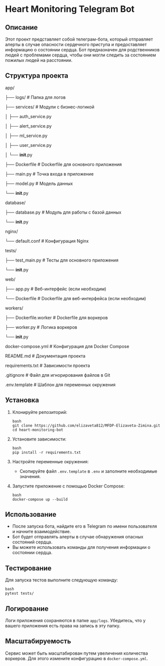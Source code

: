 # Heart Monitoring Telegram Bot

## Описание

Этот проект представляет собой телеграм-бота, который отправляет алерты в случае опасности сердечного приступа и предоставляет информацию о состоянии сердца. Бот предназначен для родственников людей с проблемами сердца, чтобы они могли следить за состоянием пожилых людей на расстоянии.


## Структура проекта

app/

├── logs/                     # Папка для логов

├── services/                 # Модули с бизнес-логикой

│   ├── auth_service.py

│   ├── alert_service.py      

│   ├── ml_service.py

│   ├── user_service.py

│   └── **init**.py

├── Dockerfile                # Dockerfile для основного приложения

├── main.py                   # Точка входа в приложение

├── model.py                  # Модель данных

└── **init**.py

database/

├── database.py               # Модуль для работы с базой данных

└── **init**.py


nginx/

└── default.conf              # Конфигурация Nginx


tests/

├── test_main.py              # Тесты для основного приложения

└── **init**.py


web/

├── app.py                    # Веб-интерфейс (если необходим)

└── Dockerfile                # Dockerfile для веб-интерфейса (если необходим)


workers/

├── Dockerfile.worker         # Dockerfile для воркеров

├── worker.py                 # Логика воркеров

└── **init**.py

docker-compose.yml              # Конфигурация для Docker Compose

README.md                       # Документация проекта

requirements.txt               # Зависимости проекта

.gitignore                      # Файл для игнорирования файлов в Git

.env.template                   # Шаблон для переменных окружения



## Установка

1. Клонируйте репозиторий:
   ```
   bash
   git clone https://github.com/elizaveta812/MFDP-Elizaveta-Zimina.git
   cd heart-monitoring-bot
   ```
   

3. Установите зависимости:
   ```
   bash
   pip install -r requirements.txt
   ```
   

5. Настройте переменные окружения:
   - Скопируйте файл `.env.template` в `.env` и заполните необходимые значения.

6. Запустите приложение с помощью Docker Compose:
   ```
   bash
   docker-compose up --build
   ```
   

## Использование

- После запуска бота, найдите его в Telegram по имени пользователя и начните взаимодействие.
- Бот будет отправлять алерты в случае обнаружения опасных состояний сердца.
- Вы можете использовать команды для получения информации о состоянии сердца.

## Тестирование

Для запуска тестов выполните следующую команду:
```
bash
pytest tests/
```


## Логирование

Логи приложения сохраняются в папке `app/logs`. Убедитесь, что у вашего приложения есть права на запись в эту папку.

## Масштабируемость

Сервис может быть масштабирован путем увеличения количества воркеров. Для этого измените конфигурацию в `docker-compose.yml`.

